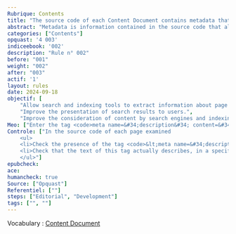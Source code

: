 ```yaml
---
Rubrique: Contents
title: "The source code of each Content Document contains metadata that describes its content"
abstract: "Metadata is information contained in the source code that allows it to be described or provided with information about it. This rule concerns the description metadata which, as its name suggests, allows you to describe the page."
categories: ["Contents"]
opquast: '4 003'
indiceebook: '002'
description: "Rule n° 002"
before: "001"
weight: "002"
after: "003"
actif: '1'
layout: rules
date: 2024-09-18
objectif: [
    "Allow search and indexing tools to extract information about page content.",
    "Improve the presentation of search results to users.",
    "Improve the consideration of content by search engines and indexing tools."]
Meo: ["Enter the tag <code>meta name=&#34;description&#34; content=&#34;&#34;</code>, or failing that a specific element having the same function, with a description of the content of the page or site."]
Controle: ["In the source code of each page examined 
    <ul>
    <li>Check the presence of the tag <code>&lt;meta name=&#34;description&#34; content=&#34;&#34; /&gt;</code> or an equivalent using, for example, browser development tools.</li>
    <li>Check that the text of this tag actually describes, in a specific or more generic way, the content of the page.</li>
    </ul>"]
epubcheck: 
ace: 
humancheck: true
Source: ["Opquast"]
Referentiel: [""]
steps: ["Editorial", "Development"]
tags: ["", ""]
---
```


Vocabulary : [Content Document](../../vocabulaire#contentdocument)